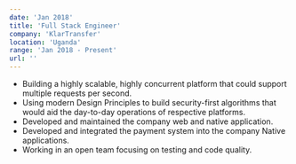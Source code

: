 ```yaml
---
date: 'Jan 2018'
title: 'Full Stack Engineer'
company: 'KlarTransfer'
location: 'Uganda'
range: 'Jan 2018 - Present'
url: ''
---
```


- Building a highly scalable, highly concurrent platform that could support multiple requests per second.
- Using modern Design Principles to build security-first algorithms that would aid the day-to-day operations of respective platforms.
- Developed and maintained the company web and native application.
- Developed and integrated the payment system into the company Native applications.
- Working in an open team focusing on testing and code quality.
